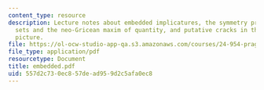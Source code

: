 ```yaml
---
content_type: resource
description: Lecture notes about embedded implicatures, the symmetry problem, horn
  sets and the neo-Gricean maxim of quantity, and putative cracks in the neo-Gricean
  picture.
file: https://ol-ocw-studio-app-qa.s3.amazonaws.com/courses/24-954-pragmatics-in-linguistic-theory-fall-2006/557d2c730ec857dead959d2c5afa0ec8_embedded.pdf
file_type: application/pdf
resourcetype: Document
title: embedded.pdf
uid: 557d2c73-0ec8-57de-ad95-9d2c5afa0ec8
---
```

